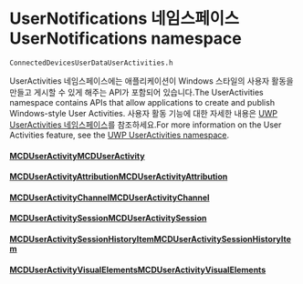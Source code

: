 # <a name="usernotifications-namespace"></a><span data-ttu-id="d710a-101">UserNotifications 네임스페이스</span><span class="sxs-lookup"><span data-stu-id="d710a-101">UserNotifications namespace</span></span>
```
ConnectedDevicesUserDataUserActivities.h
```

<span data-ttu-id="d710a-102">UserActivities 네임스페이스에는 애플리케이션이 Windows 스타일의 사용자 활동을 만들고 게시할 수 있게 해주는 API가 포함되어 있습니다.</span><span class="sxs-lookup"><span data-stu-id="d710a-102">The UserActivities namespace contains APIs that allow applications to create and publish Windows-style User Activities.</span></span> <span data-ttu-id="d710a-103">사용자 활동 기능에 대한 자세한 내용은 [UWP UserActivities 네임스페이스](https://docs.microsoft.com/uwp/api/windows.applicationmodel.useractivities)를 참조하세요.</span><span class="sxs-lookup"><span data-stu-id="d710a-103">For more information on the User Activities feature, see the [UWP UserActivities namespace](https://docs.microsoft.com/uwp/api/windows.applicationmodel.useractivities).</span></span>

#### <a name="mcduseractivitymcduseractivitymd"></a>[<span data-ttu-id="d710a-104">MCDUserActivity</span><span class="sxs-lookup"><span data-stu-id="d710a-104">MCDUserActivity</span></span>](MCDUserActivity.md)
#### <a name="mcduseractivityattributionmcduseractivityattributionmd"></a>[<span data-ttu-id="d710a-105">MCDUserActivityAttribution</span><span class="sxs-lookup"><span data-stu-id="d710a-105">MCDUserActivityAttribution</span></span>](MCDUserActivityAttribution.md)
#### <a name="mcduseractivitychannelmcduseractivitychannelmd"></a>[<span data-ttu-id="d710a-106">MCDUserActivityChannel</span><span class="sxs-lookup"><span data-stu-id="d710a-106">MCDUserActivityChannel</span></span>](MCDUserActivityChannel.md)
#### <a name="mcduseractivitysessionmcduseractivitysessionmd"></a>[<span data-ttu-id="d710a-107">MCDUserActivitySession</span><span class="sxs-lookup"><span data-stu-id="d710a-107">MCDUserActivitySession</span></span>](MCDUserActivitySession.md)
#### <a name="mcduseractivitysessionhistoryitemmcduseractivitysessionhistoryitemmd"></a>[<span data-ttu-id="d710a-108">MCDUserActivitySessionHistoryItem</span><span class="sxs-lookup"><span data-stu-id="d710a-108">MCDUserActivitySessionHistoryItem</span></span>](MCDUserActivitySessionHistoryItem.md)
#### <a name="mcduseractivityvisualelementsmcduseractivityvisualelementsmd"></a>[<span data-ttu-id="d710a-109">MCDUserActivityVisualElements</span><span class="sxs-lookup"><span data-stu-id="d710a-109">MCDUserActivityVisualElements</span></span>](MCDUserActivityVisualElements.md)